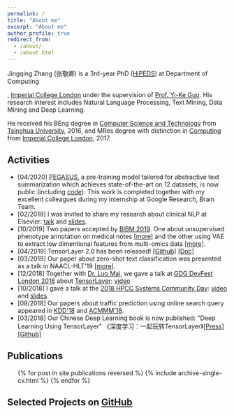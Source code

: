 ```yaml
---
permalink: /
title: "About me"
excerpt: "About me"
author_profile: true
redirect_from:
  - /about/
  - /about.html
---
```



<!---
[//]: # 
(<p>
<img src="https://jingqingz.github.io/images/jingqingzhang1.jpg" alt="Photo: Tsinghua University, Beijing, China" style="width: 49%;"/>
<img src="https://jingqingz.github.io/images/jingqingzhang2.jpg" alt="Photo: Munich, Germany" style="width: 49%;"/>
</p>)
--->


Jingqing Zhang (张敬卿) is a 3rd-year PhD
 ([HiPEDS](http://wp.doc.ic.ac.uk/hipeds/)) 
 at Department of Computing
 <!---[Data Science Institute](https://www.imperial.ac.uk/data-science/) --->
 , [Imperial College London](https://www.imperial.ac.uk/) 
 under the supervision of [Prof. Yi-Ke Guo](https://www.imperial.ac.uk/people/y.guo). 
 His research interest includes Natural Language Processing, Text Mining, Data Mining and Deep Learning. 
  <!--- Deep Learning, Machine Learning, Text Mining, Data Mining and their applications.  --->
 He received his BEng degree in [Computer Science and Technology](http://www.tsinghua.edu.cn/publish/csen/) from [Tsinghua University](http://www.tsinghua.edu.cn/publish/newthuen/), 2016, 
 and MRes degree with distinction in [Computing](http://www.imperial.ac.uk/computing/prospective-students/courses/pg/advanced-degrees/mres-in-advanced-computing/) from 
 [Imperial College London](https://www.imperial.ac.uk/), 2017.

## Activities
* \[04/2020\] [PEGASUS](/publication/2019-PEGASUS), a pre-training model tailored for abstractive text summarization which achieves state-of-the-art on 12 datasets, is now public (including [code](https://github.com/google-research/pegasus)). This work is completed together with my excellent colleagues during my internship at Google Research, Brain Team. 
* \[02/2019\] I was invited to share my research about clinical NLP at Elsevier: [talk](https://elsevier.zoom.us/rec/share/y9FuHunLrlpLWJXf6n74VIoxFYbCaaa81Sca_6FfnU0IMRzk3iZQh2SOP-LZgg0o) and [slides](/files/talks/202002-Elsevier-Jingqing.pdf).
* \[10/2019\] Two papers accepted by [BIBM 2019](https://ieeebibm.org/BIBM2019/). One about unsupervised phenotype annotation on medical notes [\[more\]](/publication/2019-BIBM-HPO) and the other using VAE to extract low dimentional features from multi-omics data [\[more\]](/publication/2019-BIBM-VAE).
* \[04/2019\] TensorLayer 2.0 has been released! [\[Github\]](https://github.com/tensorlayer/tensorlayer) [\[Doc\]](https://tensorlayer.readthedocs.io)
* \[03/2019\] Our paper about zero-shot text classification was presented as a talk in NAACL-HLT'19 [\[more\]](/publication/2019-KG4TextClass).
* \[12/2018\] Together with [Dr. Luo Mai](https://www.doc.ic.ac.uk/~lm111/), we gave a talk at [GDG DevFest London 2018](https://devfest.gdg.london/) about [TensorLayer](https://github.com/tensorlayer): [video](https://youtu.be/064_cf5JlbM?t=16282)
* \[10/2018\] I gave a talk at the [2018 HPCC Systems Community Day](https://hpccsystems.com/community/events/hpcc-systems-summit-2018): [video](https://youtu.be/smr_C4FuaXo?t=9589) and [slides](https://www.slideshare.net/hpccsystems/deep-content-learning-in-traffic-prediction-and-text-classification).
* \[08/2018\] Our papers about traffic prediction using online search query appeared in [KDD'18](/publication/2018-KDD-Traffic) and [ACMMM'18](/publication/2018-MM-Traffic). 
* \[03/2018\] Our Chinese Deep Learning book is now published: "Deep Learning Using TensorLayer" 《深度学习：一起玩转TensorLayer》[\[Press\]](http://www.broadview.com.cn/book/5059) [\[Github\]](https://github.com/tensorlayer/chinese-book)

## Publications
  <ul>{% for post in site.publications reversed %}
    {% include archive-single-cv.html %}
  {% endfor %}</ul>
  
## Selected Projects on [GitHub](https://github.com/JingqingZ)


